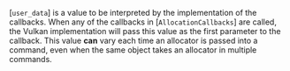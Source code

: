 [`user_data`] is a value to be interpreted by the implementation of
the callbacks.
When any of the callbacks in [`AllocationCallbacks`] are called, the
Vulkan implementation will pass this value as the first parameter to the
callback.
This value  **can**  vary each time an allocator is passed into a command,
even when the same object takes an allocator in multiple commands.